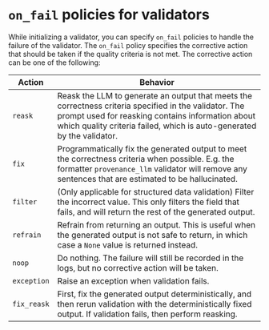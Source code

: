 
# `on_fail` policies for validators

While initializing a validator, you can specify `on_fail` policies to handle the failure of the validator. The `on_fail` policy specifies the corrective action that should be taken if the quality criteria is not met. The corrective action can be one of the following:

| Action    | Behavior                                                                                                                                                                                               |
|-----------|--------------------------------------------------------------------------------------------------------------------------------------------------------------------------------------------------------|
| `reask`   | Reask the LLM to generate an output that meets the correctness criteria specified in the validator.  The prompt used for reasking contains information about which quality criteria failed, which is auto-generated by the validator. |
| `fix`     | Programmatically fix the generated output to meet the correctness criteria when possible. E.g. the formatter `provenance_llm` validator will remove any sentences that are estimated to be hallucinated.             |
| `filter`  | (Only applicable for structured data validation) Filter the incorrect value. This only filters the field that fails, and will return the rest of the generated output.                                                                                  |
| `refrain` | Refrain from returning an output. This is useful when the generated output is not safe to return, in which case a `None` value is returned instead.                                                          |
| `noop`    | Do nothing. The failure will still be recorded in the logs, but no corrective action will be taken.                                                                                                    |
| `exception`  | Raise an exception when validation fails.     |
| `fix_reask` | First, fix the generated output deterministically, and then rerun validation with the deterministically fixed output. If validation fails, then perform reasking.           |
